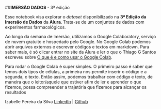 ##**IMERSÃO DADOS** - 3ª edição

Esse notebook visa explorar o *dataset* disponibilizado na **3ª Edição da Imersão de Dados** da **Alura**. Trata-se de um conjuntos de dados com experimentos farmacológicos.

Ao longo da semana de Imersão, utilizamos o Google Colaboratory, serviço de nuvem gratuito e hospedado pelo Google. No Google Colab podemos abrir arquivos externos e escrever códigos e textos em markdown. Para saber mais, é só clicar entrar no site da Alura e ler o que o Thiago G Santos escreveu sobre [O que é e como usar o Google Colab](https://www.alura.com.br/artigos/google-colab-o-que-e-e-como-usar).

Para rodar o Google Colab é super simples. O primeiro passo é saber que temos dois tipos de células, a primeira nos permite inserir o código e a segunda, o texto. Então assim, podemos trabalhar com código e texto, de maneira que o leitor/aquele que estiver afim de ler e aprender o que fizemos, possa compreender a trajetória que fizemos para alcançar os resultados

Izabelle Pereira da Silva
[LinkedIn](https://www.linkedin.com/in/silvaizabelle/) | [Github](https://github.com/silvaizabelle) 

